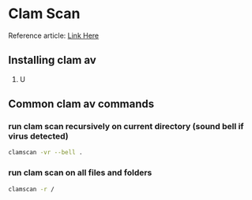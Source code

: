 # Clam Scan
Reference article: [Link Here](https://thesecmaster.com/how-to-install-clamav-on-linux-mint/)

## Installing clam av
1. U

## Common clam av commands

### run clam scan recursively on current directory (sound bell if virus detected)
```bash
clamscan -vr --bell .
```
### run clam scan on all files and folders
```bash
clamscan -r /
```

